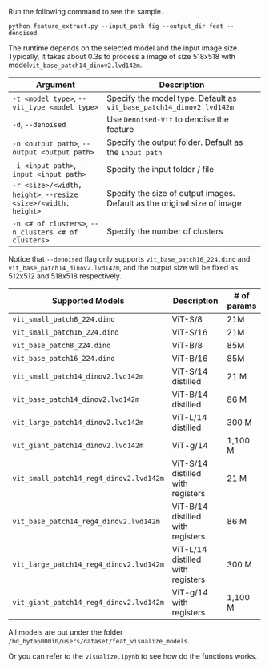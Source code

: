 Run the following command to see the sample.
```
python feature_extract.py --input_path fig --output_dir feat --denoised
```

The runtime depends on the selected model and the input image size. Typically, it takes about 0.3s to process a image of size 518x518 with model`vit_base_patch14_dinov2.lvd142m`.


| Argument | Description |
| ------ | ------ |
| `-t <model type>`, `--vit_type <model type>` | Specify the model type. Default as `vit_base_patch14_dinov2.lvd142m`  |
| `-d`, `--denoised` | Use `Denoised-Vit` to denoise the feature |
| `-o <output path>`, `--output <output path>` | Specify the output folder. Default as the `input path` |
| `-i <input path>`, `--input <input path>` | Specify the input folder / file |
| `-r <size>/<width, height>`, `--resize <size>/<width, height>` | Specify the size of output images. Default as the original size of image |
| `-n <# of clusters>`, `--n_clusters <# of clusters>` | Specify the number of clusters |

Notice that `--denoised` flag only supports `vit_base_patch16_224.dino` and `vit_base_patch14_dinov2.lvd142m`, and the output size will be fixed as 512x512 and 518x518 respectively.

| Supported Models | Description | # of params |
| ------ | ------ | ------ |
| `vit_small_patch8_224.dino` | ViT-S/8| 21M|
| `vit_small_patch16_224.dino`| ViT-S/16 |21M|
| `vit_base_patch8_224.dino`| ViT-B/8 |85M|
| `vit_base_patch16_224.dino`| ViT-B/16 |85M|
| `vit_small_patch14_dinov2.lvd142m`| ViT-S/14 distilled |21 M|
| `vit_base_patch14_dinov2.lvd142m`| ViT-B/14 distilled |86 M|
| `vit_large_patch14_dinov2.lvd142m`| ViT-L/14 distilled |300 M|
| `vit_giant_patch14_dinov2.lvd142m`| ViT-g/14 |1,100 M|
| `vit_small_patch14_reg4_dinov2.lvd142m`| ViT-S/14 distilled with registers|21 M|
| `vit_base_patch14_reg4_dinov2.lvd142m`| ViT-B/14 distilled with registers|86 M|
| `vit_large_patch14_reg4_dinov2.lvd142m`| ViT-L/14 distilled with registers|300 M|
| `vit_giant_patch14_reg4_dinov2.lvd142m`| ViT-g/14 with registers|1,100 M|

All models are put under the folder `/bd_byta6000i0/users/dataset/feat_visualize_models`.

Or you can refer to the `visualize.ipynb` to see how do the functions works.